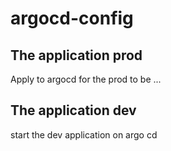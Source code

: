 # argocd-config

## The application prod

Apply to argocd for the prod to be ...

## The application dev

start the dev application on argo cd

